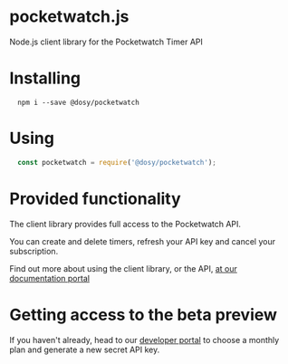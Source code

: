 # pocketwatch.js

Node.js client library for the Pocketwatch Timer API

# Installing

```shell
  npm i --save @dosy/pocketwatch
```

# Using

```js
  const pocketwatch = require('@dosy/pocketwatch');
```

# Provided functionality

The client library provides full access to the Pocketwatch API.

You can create and delete timers, refresh your API key and cancel your subscription.

Find out more about using the client library, or the API, [at our documentation portal](https://dosyago-corp.github.io/pocketwatch-api/)

# Getting access to the beta preview

If you haven't already, head to our [developer portal](https://api.pocketwatch.xyz/) to choose a monthly plan and generate a new secret API key. 


